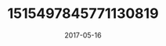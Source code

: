 ---
title: "1515497845771130819"
cover: "2017-05-16 06.50.43 1515497845771130819_46248401"
photo: "2017-05-16 06.50.43 1515497845771130819_46248401"
date: "2017-05-16"
type: "photo"
---